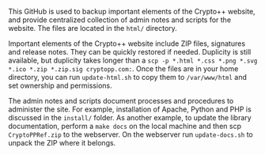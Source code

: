 This GitHub is used to backup important elements of the Crypto++ website, and provide centralized collection of admin notes and scripts for the website. The files are located in the `html/` directory.

Important elements of the Crypto++ website include ZIP files, signatures and release notes. They can be quickly restored if needed. Duplicity is still available, but duplicity takes longer than a `scp -p *.html *.css *.png *.svg *.ico *.zip *.zip.sig cryptopp.com:`. Once the files are in your home directory, you can run `update-html.sh` to copy them to `/var/www/html` and set ownership and permissions.

The admin notes and scripts document processes and procedures to administer the site. For example, installation of Apache, Python and PHP is discussed in the `install/` folder. As another example, to update the library documentation, perform a `make docs` on the local machine and then scp `CryptoPPRef.zip` to the webserver. On the webserver run `update-docs.sh` to unpack the ZIP where it belongs.
